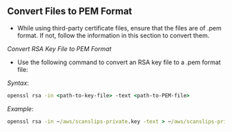 Convert Files to PEM Format
---

* While using third-party certificate files, ensure that the files are of .pem format. If not, follow the information in this section to convert them.

_Convert RSA Key File to PEM Format_

* Use the following command to convert an RSA key file to a .pem format file:

_Syntax_:

```cmd
openssl rsa -in <path-to-key-file> -text <path-to-PEM-file>
```
_Example_:

```cmd
openssl rsa -in ~/aws/scanslips-private.key -text > ~/aws/scanslips-private.pem
```
